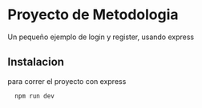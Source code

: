 
# Proyecto de Metodologia

Un pequeño ejemplo de login y register, usando express








## Instalacion

para correr el proyecto con express

```bash
  npm run dev
```

